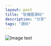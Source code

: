 ```yaml
---
layout: post
title: "轮播图源码"
description: "分享"
tags: "源码"
---
```


![Image text]( bush1010.github.io/pic/1.jpg )
